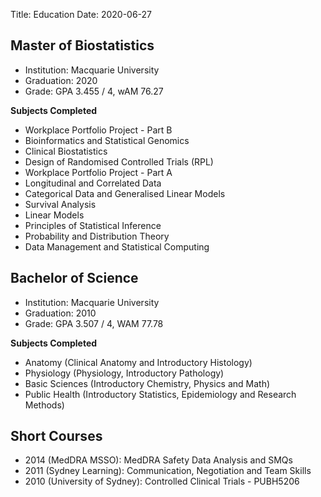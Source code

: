 Title: Education
Date: 2020-06-27


## Master of Biostatistics

- Institution: Macquarie University
- Graduation: 2020
- Grade: GPA 3.455 / 4, wAM 76.27


**Subjects Completed**

- Workplace Portfolio Project - Part B
- Bioinformatics and Statistical Genomics
- Clinical Biostatistics
- Design of Randomised Controlled Trials (RPL)
- Workplace Portfolio Project - Part A
- Longitudinal and Correlated Data
- Categorical Data and Generalised Linear Models
- Survival Analysis
- Linear Models
- Principles of Statistical Inference
- Probability and Distribution Theory
- Data Management and Statistical Computing


## Bachelor of Science

- Institution: Macquarie University
- Graduation: 2010
- Grade: GPA 3.507 / 4, WAM 77.78


**Subjects Completed**

- Anatomy (Clinical Anatomy and Introductory Histology)
- Physiology (Physiology, Introductory Pathology)
- Basic Sciences (Introductory Chemistry, Physics and Math)
- Public Health (Introductory Statistics, Epidemiology and Research Methods)


## Short Courses

- 2014 (MedDRA MSSO): MedDRA Safety Data Analysis and SMQs
- 2011 (Sydney Learning): Communication, Negotiation and Team Skills
- 2010 (University of Sydney): Controlled Clinical Trials - PUBH5206
